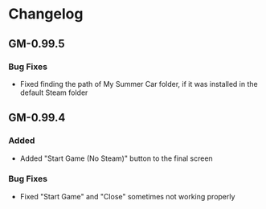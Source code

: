 # Changelog

## GM-0.99.5

### Bug Fixes

- Fixed finding the path of My Summer Car folder, if it was installed in the default Steam folder

## GM-0.99.4

### Added

- Added "Start Game (No Steam)" button to the final screen

### Bug Fixes

- Fixed "Start Game" and "Close" sometimes not working properly